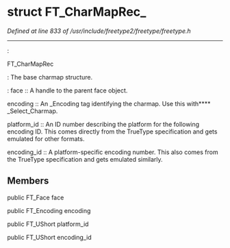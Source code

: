 # struct FT_CharMapRec_

*Defined at line 833 of /usr/include/freetype2/freetype/freetype.h*

************************************************************************



:

   FT_CharMapRec

**<not a builtin command>** :   The base charmap structure.

**<not a builtin command>** :   face ::     A handle to the parent face object.

   encoding ::     An **<not a builtin command>** _Encoding tag identifying the charmap.  Use this with**<not a builtin command>** _Select_Charmap.

   platform_id ::     An ID number describing the platform for the following encoding ID.     This comes directly from the TrueType specification and gets     emulated for other formats.

   encoding_id ::     A platform-specific encoding number.  This also comes from the     TrueType specification and gets emulated similarly.



## Members

public FT_Face face

public FT_Encoding encoding

public FT_UShort platform_id

public FT_UShort encoding_id



